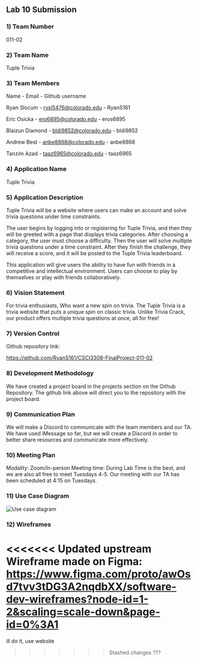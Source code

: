 ## Lab 10 Submission

### 1) Team Number

011-02

### 2) Team Name

Tuple Trivia

### 3) Team Members

Name - Email - Github username

Ryan Slocum - rysl5476@colorado.edu - RyanS161

Eric Osicka - ero6895@colorado.edu - eros6895

Blaizun Diamond - bldi9852@colorado.edu - bldi9852

Andrew Best - anbe8868@colorado.edu - anbe8868

Tanzim Azad - taaz6965@colorado.edu - taaz6965

### 4) Application Name

Tuple Trivia

### 5) Application Description

Tuple Trivia will be a website where users can make an account and solve trivia questions under time constraints.

The user begins by logging into or registering for Tuple Trivia, and then they will be greeted with a page that displays trivia categories. After choosing a category, the user must choose a difficulty. Then the user will solve multiple trivia questions under a time constraint. After they finish the challenge, they will receive a score, and it will be posted to the Tuple Trivia leaderboard.

This application will give users the ability to have fun with friends in a competitive and intellectual environment. Users can choose to play by themselves or play with friends collaboratively.

### 6) Vision Statement

For trivia enthusiasts, Who want a new spin on trivia. The Tuple Trivia is a trivia website that puts a unique spin on classic trivia. Unlike Trivia Crack, our product offers multiple trivia questions at once, all for free!

### 7) Version Control

Github repository link:

https://github.com/RyanS161/CSCI3308-FinalProject-011-02

### 8) Development Methodology

We have created a project board in the projects section on the Github Repository. The github link above will direct you to the repository with the project board.

### 9) Communication Plan

We will make a Discord to communicate with the team members and our TA. We have used iMessage so far, but we will create a Discord in order to better share resources and communicate more effectively.

### 10) Meeting Plan

Modality: Zoom/In-person
Meeting time: During Lab Time is the best, and we are also all free to meet Tuesdays 4-5. Our meeting with our TA has been scheduled at 4:15 on Tuesdays.
### 11) Use Case Diagram

![Use case diagram](./usecasediagram.png "Use case diagram")

### 12) Wireframes
<<<<<<< Updated upstream
Wireframe made on Figma: https://www.figma.com/proto/awOsd7tvv3tDG3A2nqdbXX/software-dev-wireframes?node-id=1-2&scaling=scale-down&page-id=0%3A1
=======
ill do it, use website
>>>>>>> Stashed changes
???